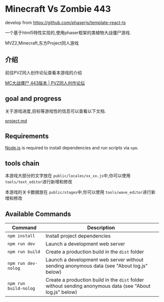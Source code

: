 # Minecraft Vs Zombie 443

develop from https://github.com/phaserjs/template-react-ts

一个基于html5特性实现的,使用phaser框架的类植物大战僵尸游戏.

MVZ2,Minecraft,东方Project同人游戏

## 介绍

前往PVZ同人创作论坛查看本游戏的介绍

[MC大战僵尸 443版本 | PVZ同人创作论坛](https://www.pvz.moe/resources/1124/)

## goal and progress

关于游戏进度,目标等游戏性的信息可以查看以下文档.

[prpject.md](./project.md)

## Requirements

[Node.js](https://nodejs.org) is required to install dependencies and run scripts via `npm`.

## tools chain

本游戏大部分的文字放在 `public/locales/xx_xx.js`中,你可以使用 `tools/text_editor`进行新增和修改

本游戏的关卡数据放在 `public/stages`中,你可以使用 `tools/wave_editor`进行新增和修改



## Available Commands

| Command | Description |
|---------|-------------|
| `npm install` | Install project dependencies |
| `npm run dev` | Launch a development web server |
| `npm run build` | Create a production build in the `dist` folder |
| `npm run dev-nolog` | Launch a development web server without sending anonymous data (see "About log.js" below) |
| `npm run build-nolog` | Create a production build in the `dist` folder without sending anonymous data (see "About log.js" below) |
